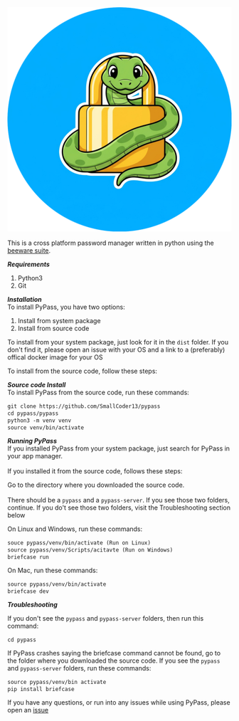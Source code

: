 <img src="pypass/icons/PyPass-round-1280.png"/>

This is a cross platform password manager written in python using the [beeware suite](https://beeware.org/).

***Requirements***
<ol>
  <li>Python3</li>
  <li>Git</li>
</ol>

***Installation***\
To install PyPass, you have two options:

<ol>
  <li>Install from system package</li>
  <li>Install from source code</li>
</ol>

To install from your system package, just look for it in the `dist` folder. If you don't find it, please open an issue with your OS and a link to a (preferably) offical docker image for your OS

To install from the source code, follow these steps:

***Source code Install***\
To install PyPass from the source code, run these commands:
```
git clone https://github.com/SmallCoder13/pypass
cd pypass/pypass
python3 -m venv venv
source venv/bin/activate
```

***Running PyPass***\
If you installed PyPass from your system package, just search for PyPass in your app manager.\
\
If you installed it from the source code, follows these steps:

Go to the directory where you downloaded the source code. \
\
There should be a `pypass` and a `pypass-server`. If you see those two folders, continue. If you do't see those two folders, visit the Troubleshooting section below

On Linux and Windows, run these commands:

```
souce pypass/venv/bin/activate (Run on Linux)
source pypass/venv/Scripts/acitavte (Run on Windows)
briefcase run
```

On Mac, run these commands:

```
source pypass/venv/bin/activate
briefcase dev
```

***Troubleshooting***

If you don't see the `pypass` and `pypass-server` folders, then run this command:

```
cd pypass
```

If PyPass crashes saying the briefcase command cannot be found, go to the folder where you downloaded the source code. If you see the `pypass` and `pypass-server` folders, run these commands:

```
source pypass/venv/bin activate
pip install briefcase
```

If you have any questions, or run into any issues while using PyPass, please open an [issue](https://github.com/SmallCoder13/pypass/issues)
